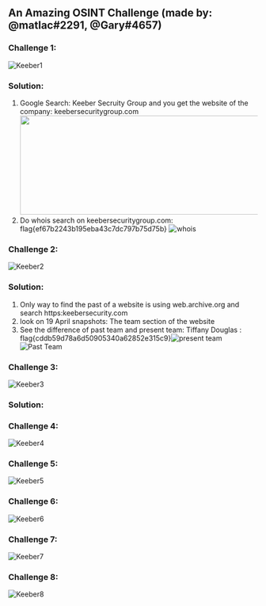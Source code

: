 ## An Amazing OSINT Challenge (made by: @matlac#2291, @Gary#4657)

### Challenge 1:
![Keeber1](https://user-images.githubusercontent.com/61092858/166133241-d456b99b-3821-4b42-b78b-e4ce23ef2a5e.png)

### Solution: 
1. Google Search: Keeber Secruity Group and you get the website of the company: keebersecuritygroup.com <img src=https://user-images.githubusercontent.com/61092858/166133575-233c02e7-cc69-4c66-9c27-af9abe18b71c.png height=200 width=700>
2. Do whois search on keebersecuritygroup.com: flag{ef67b2243b195eba43c7dc797b75d75b} ![whois](https://user-images.githubusercontent.com/61092858/166133653-60de22f1-1b92-468e-b1c6-86e79f0ce324.png)

### Challenge 2:
![Keeber2](https://user-images.githubusercontent.com/61092858/166133259-527b594b-cfd0-4bef-957d-98cdef2e29a5.png)

### Solution:
1. Only way to find the past of a website is using web.archive.org and search https:keebersecurity.com
2. look on 19 April snapshots: The team section of the website
3. See the difference of past team and present team: Tiffany Douglas : flag{cddb59d78a6d50905340a62852e315c9}![present team](https://user-images.githubusercontent.com/61092858/166133793-d85cd9c4-205a-40e1-a1c2-96cfbd3c13ea.png)![Past Team](https://user-images.githubusercontent.com/61092858/166133796-d2972921-9f82-40fa-b092-9504e624517b.png)



### Challenge 3:
![Keeber3](https://user-images.githubusercontent.com/61092858/166133263-d991a8e3-d4fc-407e-87b3-3880d184b842.png)

### Solution:


### Challenge 4:
![Keeber4](https://user-images.githubusercontent.com/61092858/166133264-c6528aa1-4c76-49cc-8aa7-d50483a19bf7.png)


### Challenge 5:
![Keeber5](https://user-images.githubusercontent.com/61092858/166133271-8ae81171-859f-41dd-8dfa-1c12db441e71.png)


### Challenge 6:
![Keeber6](https://user-images.githubusercontent.com/61092858/166133275-6d4f5f56-9a85-4271-9db6-d527099f92ed.png)


### Challenge 7:
![Keeber7](https://user-images.githubusercontent.com/61092858/166133282-89721691-f8b6-43e6-91a3-3fed965b4994.png)


### Challenge 8:
![Keeber8](https://user-images.githubusercontent.com/61092858/166133286-47ea0cdc-0c39-4619-8996-f3c8f944a8fb.png)
